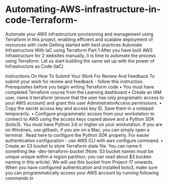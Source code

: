 # Automating-AWS-infrastructure-in-code-Terraform-

Automate your AWS infrastructure provisioning and management using Terraform in this project, enabling efficient and scalable deployment of resources with code
Getting started with best practices
Automate Infrastructure With laC using Terraform Part 1
After you have built AWS infrastructure for 2 websites manually, it is time to automate the process using Terraform.
Let us start building the same set up with the power of Infrastructure as Code (laC)

Instructions On How To Submit Your Work For Review And Feedback To submit your work for review and feedback - follow this instruction.
Prerequisites before you begin writing Terraform code
• You must have completed Terraform course from the Learning dashboard
• Create an IAM user, name it terraform (ensure that the user has only programatic access to your AWS account) and grant this user AdministratorAccess permissions. • Copy the secret access key and access key ID. Save them in a notepad temporarily.
• Configure programmatic access from your workstation to connect to AWS using the access keys copied above and a Python SDK (boto3). You must have Python 3.6 or higher on your workstation.
If you are on Windows, use gitbash, if you are on a Mac, you can simply open a terminal . Read here to configure the Python SDK properly.
For easier authentication configuration - use AWS CLI with aws configure command.
• Create an S3 bucket to store Terraform state file. You can name it something like <yourname>-dev-terraform-bucket (Note: S3 bucket names must be unique unique within a region partition, you can read about $3 bucken naming in this article). We will use this bucket from Project-17 onwards.
When you have configured authentication and installed boto3, make sure you can programmatically access your AWS account by running following commands in